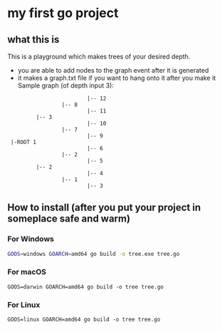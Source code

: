 # my first go project
## what this is
This is a playground which makes trees of your desired depth.
  - you are able to add nodes to the graph event after it is generated
  - it makes a graph.txt file if you want to hang onto it after you make it
Sample graph (of depth input 3):
```
                         |-- 12
                 |-- 8
                         |-- 11
         |-- 3
                         |-- 10
                 |-- 7
                         |-- 9
 |-ROOT 1
                         |-- 6
                 |-- 2
                         |-- 5
         |-- 2
                         |-- 4
                 |-- 1
                         |-- 3

```



## How to install (after you put your project in someplace safe and warm)
### For Windows

```bash
GOOS=windows GOARCH=amd64 go build -o tree.exe tree.go
```
### For macOS
```
GOOS=darwin GOARCH=amd64 go build -o tree tree.go
```
### For Linux
```
GOOS=linux GOARCH=amd64 go build -o tree tree.go

```
